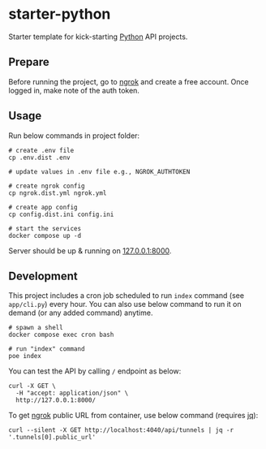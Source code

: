 # starter-python

Starter template for kick-starting [Python](https://www.python.org/) API projects.

## Prepare

Before running the project, go to [ngrok](https://ngrok.com/) and create a free account.
Once logged in, make note of the auth token.

## Usage

Run below commands in project folder:

```shell
# create .env file
cp .env.dist .env

# update values in .env file e.g., NGROK_AUTHTOKEN

# create ngrok config
cp ngrok.dist.yml ngrok.yml

# create app config
cp config.dist.ini config.ini

# start the services
docker compose up -d
```

Server should be up & running on [127.0.0.1:8000](http://127.0.0.1:8000/).

## Development

This project includes a cron job scheduled to run `index` command (see `app/cli.py`) every hour.
You can also use below command to run it on demand (or any added command) anytime.

```shell
# spawn a shell
docker compose exec cron bash

# run "index" command
poe index
```

You can test the API by calling `/` endpoint as below:

```shell
curl -X GET \
  -H "accept: application/json" \
  http://127.0.0.1:8000/
```

To get [ngrok](https://ngrok.com/) public URL from container, use below command (requires [jq](https://jqlang.github.io/jq/)):

```shell
curl --silent -X GET http://localhost:4040/api/tunnels | jq -r '.tunnels[0].public_url'
```
